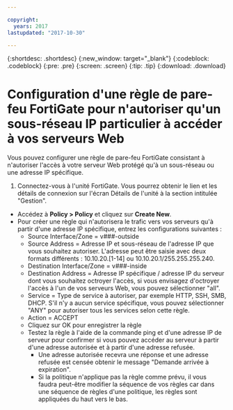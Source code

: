 ```yaml
---

copyright:
  years: 2017
lastupdated: "2017-10-30"

---
```


{:shortdesc: .shortdesc}
{:new_window: target="_blank"}
{:codeblock: .codeblock}
{:pre: .pre}
{:screen: .screen}
{:tip: .tip}
{:download: .download}

# Configuration d'une règle de pare-feu FortiGate pour n'autoriser qu'un sous-réseau IP particulier à accéder à vos serveurs Web

Vous pouvez configurer une règle de pare-feu FortiGate consistant à n'autoriser l'accès à votre serveur Web protégé qu'à un sous-réseau ou une adresse IP spécifique.

1. Connectez-vous à l'unité FortiGate. Vous pourrez obtenir le lien et les détails de connexion sur l'écran Détails de l'unité à la section intitulée "Gestion".
* Accédez à **Policy > Policy** et cliquez sur **Create New**.
* Pour créer une règle qui n'autorisera le trafic vers vos serveurs qu'à partir d'une adresse IP spécifique, entrez les configurations suivantes :
    * Source Interface/Zone = v###-outside
    * Source Address = Adresse IP et sous-réseau de l'adresse IP que vous souhaitez autoriser. L'adresse peut être saisie avec deux formats différents : 10.10.20.[1-14] ou 10.10.20.1/255.255.255.240.
    * Destination Interface/Zone  = v###-inside
    * Destination Address = Adresse IP spécifique / adresse IP du serveur dont vous souhaitez octroyer l'accès, si vous envisagez d'octroyer l'accès à l'un de vos serveurs Web, vous pouvez sélectionner "all".
    * Service = Type de service à autoriser, par exemple HTTP, SSH, SMB, DHCP. S'il n'y a aucun service spécifique, vous pouvez sélectionner "ANY" pour autoriser tous les services selon cette règle.
    * Action = ACCEPT
    * Cliquez sur OK pour enregistrer la règle
    * Testez la règle à l'aide de la commande ping et d'une adresse IP de serveur pour confirmer si vous pouvez accéder au serveur à partir d'une adresse autorisée et à partir d'une adresse refusée.
        * Une adresse autorisée recevra une réponse et une adresse refusée est censée obtenir le message "Demande arrivée à expiration".
        * Si la politique n'applique pas la règle comme prévu, il vous faudra peut-être modifier la séquence de vos règles car dans une séquence de règles d'une politique, les règles sont appliquées du haut vers le bas.
